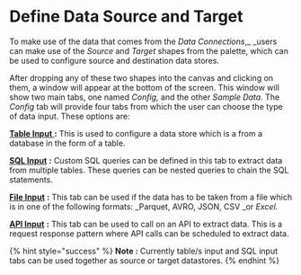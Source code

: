 # Define Data Source and Target

To make use of the data that comes from the _Data Connections_,_ _users can make use of the _Source_ and _Target_ shapes from the palette, which can be used to configure source and destination data stores.

After dropping any of these two shapes into the canvas and clicking on them, a window will appear at the bottom of the screen. This window will show two main tabs, one named _Config,_ and the other _Sample Data._  The _Config_ tab will provide four tabs from which the user can choose the type of data input. These options are:

[**Table Input** ](https://app.gitbook.com/@dv-dataq/s/docs/flows/untitled-1/input-data-source/input-table-s-from-database)**:** This is used to configure a data store which is a from a database in the form of a table.

[**SQL Input**](https://docs.dataq.io/untitled-1/input-data-source/input-sql-data) **:** Custom SQL queries can be defined in this tab to extract data from multiple tables. These queries can be nested queries to chain the SQL statements.

[**File Input**](https://app.gitbook.com/@dv-dataq/s/docs/flows/untitled-1/input-data-source/input-files/csv) **:** This tab can be used if the data has to be taken from a file which is in one of the following formats: _Parquet, AVRO, JSON, CSV _or _Excel._

[**API Input**](https://app.gitbook.com/@dv-dataq/s/docs/\~/drafts/-MWDdJCn7MseECKQbjcr/flows/untitled-1/input-data-source/api-source) **:** This tab can be used to call on an API to extract data. This is a request response pattern where API calls can be scheduled to extract data.

{% hint style="success" %}
**Note :** Currently table/s input and SQL input tabs can be used together as source or target datastores.
{% endhint %}
